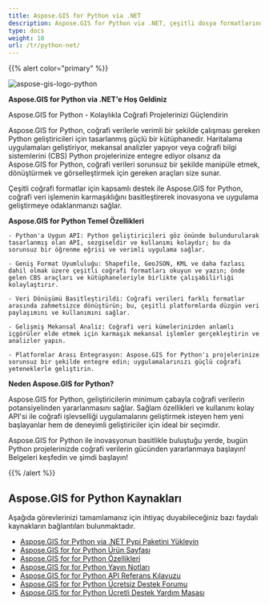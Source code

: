 ```yaml
---
title: Aspose.GIS for Python via .NET
description: Aspose.GIS for Python via .NET, çeşitli dosya formatlarında (GDB, KML, Shapefile, ESRI, GEOJson, GeoTiff vb.) depolanan coğrafi verilerle çalışmayı Python geliştiricileri için kolaylaştırmak üzere tasarlanmıştır. 
type: docs
weight: 10
url: /tr/python-net/
---
```


{{% alert color="primary" %}}

![aspose-gis-logo-python](aspose-gis-for-python-via-net_1.png)

**Aspose.GIS for Python via .NET'e Hoş Geldiniz**

Aspose.GIS for Python - Kolaylıkla Coğrafi Projelerinizi Güçlendirin

Aspose.GIS for Python, coğrafi verilerle verimli bir şekilde çalışması gereken Python geliştiricileri için tasarlanmış güçlü bir kütüphanedir. Haritalama uygulamaları geliştiriyor, mekansal analizler yapıyor veya coğrafi bilgi sistemlerini (CBS) Python projelerinize entegre ediyor olsanız da Aspose.GIS for Python, coğrafi verileri sorunsuz bir şekilde manipüle etmek, dönüştürmek ve görselleştirmek için gereken araçları size sunar.

Çeşitli coğrafi formatlar için kapsamlı destek ile Aspose.GIS for Python, coğrafi veri işlemenin karmaşıklığını basitleştirerek inovasyona ve uygulama geliştirmeye odaklanmanızı sağlar.

**Aspose.GIS for Python Temel Özellikleri**

    - Python'a Uygun API: Python geliştiricileri göz önünde bulundurularak tasarlanmış olan API, sezgiseldir ve kullanımı kolaydır; bu da sorunsuz bir öğrenme eğrisi ve verimli uygulama sağlar.

    - Geniş Format Uyumluluğu: Shapefile, GeoJSON, KML ve daha fazlası dahil olmak üzere çeşitli coğrafi formatları okuyun ve yazın; önde gelen CBS araçları ve kütüphaneleriyle birlikte çalışabilirliği kolaylaştırır.

    - Veri Dönüşümü Basitleştirildi: Coğrafi verileri farklı formatlar arasında zahmetsizce dönüştürün; bu, çeşitli platformlarda düzgün veri paylaşımını ve kullanımını sağlar.

    - Gelişmiş Mekansal Analiz: Coğrafi veri kümelerinizden anlamlı içgörüler elde etmek için karmaşık mekansal işlemler gerçekleştirin ve analizler yapın.

    - Platformlar Arası Entegrasyon: Aspose.GIS for Python'ı projelerinize sorunsuz bir şekilde entegre edin; uygulamalarınızı güçlü coğrafi yeteneklerle geliştirin.

**Neden Aspose.GIS for Python?**

Aspose.GIS for Python, geliştiricilerin minimum çabayla coğrafi verilerin potansiyelinden yararlanmasını sağlar. Sağlam özellikleri ve kullanımı kolay API'si ile coğrafi işlevselliği uygulamalarını geliştirmek isteyen hem yeni başlayanlar hem de deneyimli geliştiriciler için ideal bir seçimdir.

Aspose.GIS for Python ile inovasyonun basitlikle buluştuğu yerde, bugün Python projelerinizde coğrafi verilerin gücünden yararlanmaya başlayın! Belgeleri keşfedin ve şimdi başlayın!

{{% /alert %}}

## **Aspose.GIS for Python Kaynakları**

Aşağıda görevlerinizi tamamlamanız için ihtiyaç duyabileceğiniz bazı faydalı kaynakların bağlantıları bulunmaktadır.

- [Aspose.GIS for Python via .NET Pypi Paketini Yükleyin](https://pypi.org/project/aspose-gis/)
- [Aspose.GIS for for Python Ürün Sayfası](https://products.aspose.com/gis/python-net/)
- [Aspose.GIS for for Python Özellikleri](/gis/python-net/features/)
- [Aspose.GIS for for Python Yayın Notları](https://releases.aspose.com/gis/python-net/release-notes/)
- [Aspose.GIS for for Python API Referans Kılavuzu](https://reference.aspose.com/gis/python-net)
- [Aspose.GIS for for Python Ücretsiz Destek Forumu](https://forum.aspose.com/c/gis/33)
- [Aspose.GIS for for Python Ücretli Destek Yardım Masası](https://helpdesk.aspose.com/)
